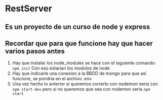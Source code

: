 # RestServer

## Es un proyecto de un curso de node y express

## Recordar que para que funcione hay que hacer varios pasos antes
1. Hay que instalar los node_modules se hace con el siguiente comando:
`npm init`
Con eso estarian los modulos de node
2. Hay que indicarle una conexion a la BBDD de mongo para que asi funcione, se pondria en el archivo .env
3. Una vez hecho lo anterior si queremos correrlo con nodemon seria con `npm start-dev` pero si no queremos que sea con nodemon seria `npm start`
